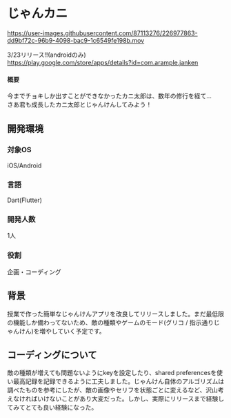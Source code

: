 # じゃんカニ
https://user-images.githubusercontent.com/87113276/226977863-dd9bf72c-96b9-4098-bac9-1c6549fe198b.mov  

3/23リリース!!(androidのみ)  
https://play.google.com/store/apps/details?id=com.arample.janken


#### 概要
今までチョキしか出すことができなかったカニ太郎は、数年の修行を経て...  
さあ君も成長したカニ太郎とじゃんけんしてみよう！

## 開発環境
### 対象OS
iOS/Android
### 言語
Dart(Flutter)
### 開発人数
1人

### 役割
企画・コーディング

## 背景
授業で作った簡単なじゃんけんアプリを改良してリリースしました。まだ最低限の機能しか備わってないため、敵の種類やゲームのモード(グリコ / 指示通りじゃんけん)を増やしていく予定です。

## コーディングについて
敵の種類が増えても問題ないようにkeyを設定したり、shared preferencesを使い最高記録を記録できるように工夫しました。じゃんけん自体のアルゴリズムは調べたものを参考にしたが、敵の画像やセリフを状態ごとに変えるなど、沢山考えなければいけないことがあり大変だった。しかし、実際にリリースまで経験してみてとても良い経験になった。